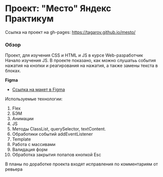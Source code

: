 # Проект: "Место" Яндекс Практикум

Ссылка на проект на gh-pages: https://tagarov.github.io/mesto/

### Обзор

Проект, для изучения CSS и HTML и JS в курсе Web-разработчик
Начало изучения JS. В проекте показано, как можно слушатьь события нажатия на кнопки
и реагирования на нажатия, а также замены текста в блоках.

**Figma**

* [Ссылка на макет в Figma](https://www.figma.com/file/2cn9N9jSkmxD84oJik7xL7/JavaScript.-Sprint-4?node-id=0%3A1)

Используемые технологии:

1. Flex
2. БЭМ
3. Анимации
4. JS
5. Методы ClassList, querySelector, textContent.
6. Обработики событий addEventListener
7. Template
8. Работа с массивами
9. Валидация форм
10. Обработка закрытия попапов кнопкой Esc

В планы по доработке проекта входят исправления по комментариям от ревьера
